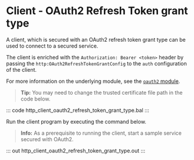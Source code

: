 # Client - OAuth2 Refresh Token grant type

A client, which is secured with an OAuth2 refresh token grant type can be used to connect to a secured service.

The client is enriched with the `Authorization: Bearer <token>` header by passing the `http:OAuth2RefreshTokenGrantConfig` to the `auth` configuration of the client.

For more information on the underlying module, see the [`oauth2` module](https://lib.ballerina.io/ballerina/oauth2/latest/).

>**Tip:** You may need to change the trusted certificate file path in the code below.

::: code http_client_oauth2_refresh_token_grant_type.bal :::

Run the client program by executing the command below.

>**Info:** As a prerequisite to running the client, start a sample service secured with OAuth2.

::: out http_client_oauth2_refresh_token_grant_type.out :::
